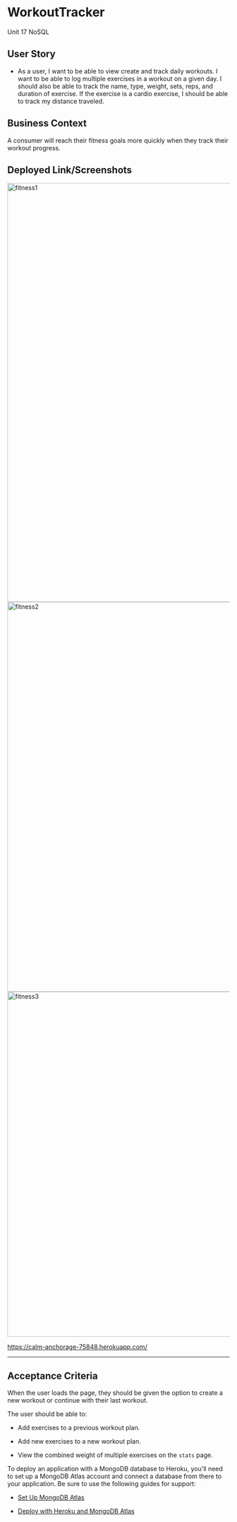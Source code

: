 # WorkoutTracker

Unit 17 NoSQL

## User Story

- As a user, I want to be able to view create and track daily workouts. I want to be able to log multiple exercises in a workout on a given day. I should also be able to track the name, type, weight, sets, reps, and duration of exercise. If the exercise is a cardio exercise, I should be able to track my distance traveled.

## Business Context

A consumer will reach their fitness goals more quickly when they track their workout progress.

## Deployed Link/Screenshots

<img width="949" alt="fitness1" src="https://user-images.githubusercontent.com/64516562/94640613-6f46d980-029c-11eb-9c3c-e2ed8b07f50f.PNG">

<img width="883" alt="fitness2" src="https://user-images.githubusercontent.com/64516562/94640634-7b329b80-029c-11eb-85d4-95dd45b4e3f8.PNG">

<img width="782" alt="fitness3" src="https://user-images.githubusercontent.com/64516562/94640654-84236d00-029c-11eb-8e4f-e65f2c9b4ac1.PNG">

https://calm-anchorage-75848.herokuapp.com/

---

## Acceptance Criteria

When the user loads the page, they should be given the option to create a new workout or continue with their last workout.

The user should be able to:

- Add exercises to a previous workout plan.

- Add new exercises to a new workout plan.

- View the combined weight of multiple exercises on the `stats` page.

To deploy an application with a MongoDB database to Heroku, you'll need to set up a MongoDB Atlas account and connect a database from there to your application. Be sure to use the following guides for support:

- [Set Up MongoDB Atlas](../04-Supplemental/MongoAtlas-Setup.md)

- [Deploy with Heroku and MongoDB Atlas](../04-Supplemental/MongoAtlas-Deploy.md)


